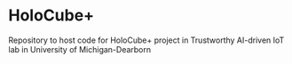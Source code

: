# HoloCube+
Repository to host code for HoloCube+ project in Trustworthy AI-driven IoT lab in University of Michigan-Dearborn
